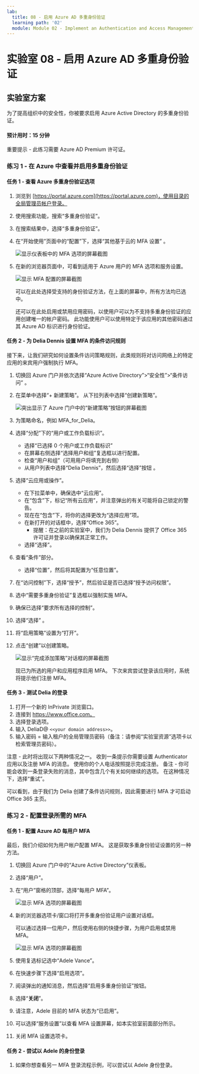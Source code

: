 ```yaml
---
lab:
  title: 08 - 启用 Azure AD 多重身份验证
  learning path: '02'
  module: Module 02 - Implement an Authentication and Access Management Solution
---
```


# 实验室 08 - 启用 Azure AD 多重身份验证

## 实验室方案

为了提高组织中的安全性，你被要求启用 Azure Active Directory 的多重身份验证。

#### 预计用时：15 分钟

重要提示 - 此练习需要 Azure AD Premium 许可证。

### 练习 1 - 在 Azure 中查看并启用多重身份验证

#### 任务 1 - 查看 Azure 多重身份验证选项

1. 浏览到 [https://portal.azure.com](https://portal.azure.com)，使用目录的全局管理员帐户登录。

2. 使用搜索功能，搜索“多重身份验证”。

3. 在搜索结果中，选择“多重身份验证”。

4. 在“开始使用”页面中的“配置”下，选择“其他基于云的 MFA 设置” 。

    ![显示仪表板中的 MFA 选项的屏幕截图](./media/lp2-mod1-set-additional-mfa-settings.png)

5. 在新的浏览器页面中，可看到适用于 Azure 用户的 MFA 选项和服务设置。

    ![显示 MFA 配置的屏幕截图](./media/lp2-mod1-mfa-settings.png)

    可以在此处选择受支持的身份验证方法，在上面的屏幕中，所有方法均已选中。

    还可以在此处启用或禁用应用密码，以使用户可以为不支持多重身份验证的应用创建唯一的帐户密码。 此功能使用户可以使用特定于该应用的其他密码通过其 Azure AD 标识进行身份验证。

#### 任务 2 - 为 Delia Dennis 设置 MFA 的条件访问规则

接下来，让我们研究如何设置条件访问策略规则，此类规则将对访问网络上的特定应用的来宾用户强制执行 MFA。

1. 切换回 Azure 门户并依次选择“Azure Active Directory”>“安全性”>“条件访问”  。

2. 在菜单中选择“+ 新建策略”。 从下拉列表中选择“创建新策略”。

    ![突出显示了 Azure 门户中的“新建策略”按钮的屏幕截图](./media/lp2-mod1-azure-ad-conditional-access-policy.png)

3. 为策略命名，例如 MFA_for_Delia。

4. 选择“分配”下的“用户或工作负载标识”。

    - 选择“已选择 0 个用户或工作负载标识”  
    - 在屏幕右侧选择“选择用户和组”复选框以进行配置。
    - 检查“用户和组”（可用用户将填充到右侧）
    - 从用户列表中选择“Delia Dennis”，然后选择“选择”按钮 。

5. 选择“云应用或操作”。

   - 在下拉菜单中，确保选中“云应用”。
   - 在“包含”下，标记“所有云应用”，并注意弹出的有关可能将自己锁定的警告。 
   - 现在在“包含”下，将你的选择更改为“选择应用”项。
   - 在新打开的对话框中，选择“Office 365”。
      - 提醒：在之前的实验室中，我们为 Delia Dennis 提供了 Office 365 许可证并登录以确保其正常工作。
   - 选择“选择”。

6. 查看“条件”部分。

   - 选择“位置”，然后将其配置为“任意位置”。

7. 在“访问控制”下，选择“授予”，然后验证是否已选择“授予访问权限”。

8. 选中“需要多重身份验证”复选框以强制实施 MFA。

9. 确保已选择“要求所有选择的控制”。

10. 选择“选择”  。

11. 将“启用策略”设置为“打开”。

12. 点击“创建”以创建策略。

    ![显示“完成添加策略”对话框的屏幕截图](./media/lp2-mod1-conditional-access-new-policy-complete.png)

    现已为所选的用户和应用程序启用 MFA。 下次来宾尝试登录该应用时，系统将提示他们注册 MFA。

#### 任务 3 - 测试 Delia 的登录

1. 打开一个新的 InPrivate 浏览窗口。
2. 连接到 https://www.office.com。
3. 选择登录选项。
4. 输入 DeliaD@ `<<your domain address>>`。
5. 输入密码 = 输入租户的全局管理员密码（备注：请参阅“实验室资源”选项卡以检索管理员密码）。

注意 - 此时将出现以下两种情况之一。  收到一条提示你需要设置 Authenticator 应用以及注册 MFA 的消息。  使用你的个人电话按照提示完成注册。  备注 - 你可能会收到一条登录失败的消息，其中包含几个有关如何继续的选项。  在这种情况下，选择“重试”。

可以看到，由于我们为 Delia 创建了条件访问规则，因此需要进行 MFA 才可启动 Office 365 主页。

### 练习 2 - 配置登录所需的 MFA

#### 任务 1 - 配置 Azure AD 每用户 MFA

最后，我们介绍如何为用户帐户配置 MFA。 这是获取多重身份验证设置的另一种方法。

1. 切换回 Azure 门户中的“Azure Active Directory”仪表板。

2. 选择“用户”。

3. 在“用户”窗格的顶部，选择“每用户 MFA”。

   ![显示 MFA 选项的屏幕截图](./media/lp2-mod1-users-mfa.png)

4. 新的浏览器选项卡/窗口将打开多重身份验证用户设置对话框。

   可以通过选择一位用户，然后使用右侧的快捷步骤，为用户启用或禁用 MFA。

   ![显示 MFA 选项的屏幕截图](./media/lp2-mod1-mfa-service-settings-and-users.png)

5. 使用复选标记选中“Adele Vance”。
6. 在快速步骤下选择“启用选项”。
7. 阅读弹出的通知消息，然后选择“启用多重身份验证”按钮。
8. 选择“**关闭**”。
9. 请注意，Adele 目前的 MFA 状态为“已启用”。
10. 可以选择“服务设置”以查看 MFA 设置屏幕，如本实验室前面部分所示。
11. 关闭 MFA 设置选项卡。

#### 任务 2 - 尝试以 Adele 的身份登录

1. 如果你想查看另一 MFA 登录流程示例，可以尝试以 Adele 身份登录。
